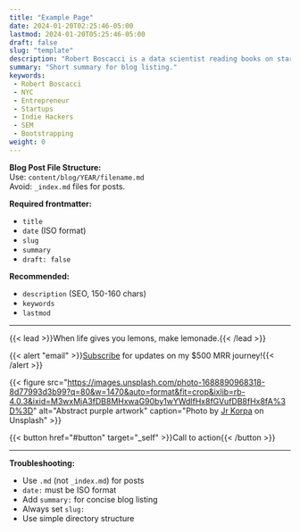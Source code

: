```yaml
---
title: "Example Page"
date: 2024-01-20T02:25:46-05:00
lastmod: 2024-01-20T05:25:46-05:00
draft: false
slug: "template"
description: "Robert Boscacci is a data scientist reading books on startups and micro-saas"
summary: "Short summary for blog listing."
keywords:
 - Robert Boscacci
 - NYC
 - Entrepreneur
 - Startups
 - Indie Hackers
 - SEM
 - Bootstrapping
weight: 0
---
```


**Blog Post File Structure:**  
Use: `content/blog/YEAR/filename.md`  
Avoid: `_index.md` files for posts.

**Required frontmatter:**  
- `title`
- `date` (ISO format)
- `slug`
- `summary`
- `draft: false`

**Recommended:**  
- `description` (SEO, 150-160 chars)
- `keywords`
- `lastmod`

---

{{< lead >}}When life gives you lemons, make lemonade.{{< /lead >}}

{{< alert "email" >}}[Subscribe](https://twitter.com/jpanther) for updates on my $500 MRR journey!{{< /alert >}}

{{< figure src="https://images.unsplash.com/photo-1688890968318-8d77993d3b99?q=80&w=1470&auto=format&fit=crop&ixlib=rb-4.0.3&ixid=M3wxMjA3fDB8MHxwaG90by1wYWdlfHx8fGVufDB8fHx8fA%3D%3D" alt="Abstract purple artwork" caption="Photo by [Jr Korpa](https://unsplash.com/@jrkorpa) on Unsplash" >}}

{{< button href="#button" target="_self" >}}Call to action{{< /button >}}

---

**Troubleshooting:**  
- Use `.md` (not `_index.md`) for posts  
- `date:` must be ISO format  
- Add `summary:` for concise blog listing  
- Always set `slug:`  
- Use simple directory structure
